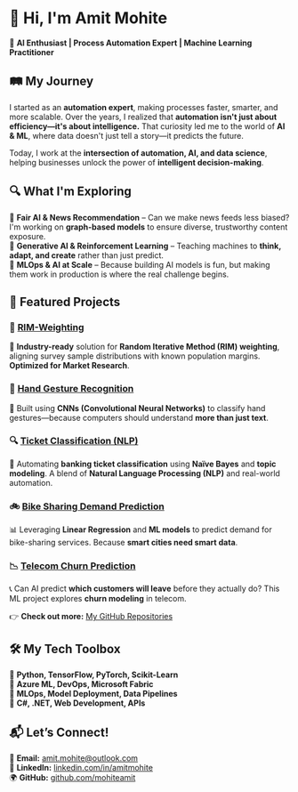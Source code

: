 # 👋 Hi, I'm Amit Mohite  

🚀 **AI Enthusiast | Process Automation Expert | Machine Learning Practitioner**  

## 🛤️ My Journey  

I started as an **automation expert**, making processes faster, smarter, and more scalable. Over the years, I realized that **automation isn't just about efficiency—it's about intelligence.** That curiosity led me to the world of **AI & ML**, where data doesn't just tell a story—it predicts the future.  

Today, I work at the **intersection of automation, AI, and data science**, helping businesses unlock the power of **intelligent decision-making**.  

## 🔍 What I'm Exploring  

🔹 **Fair AI & News Recommendation** – Can we make news feeds less biased? I'm working on **graph-based models** to ensure diverse, trustworthy content exposure.  
🔹 **Generative AI & Reinforcement Learning** – Teaching machines to **think, adapt, and create** rather than just predict.  
🔹 **MLOps & AI at Scale** – Because building AI models is fun, but making them work in production is where the real challenge begins.  

## 🚀 Featured Projects  

### 🔹 **[RIM-Weighting](https://github.com/mohiteamit/rim-weighting)**  
📌 **Industry-ready** solution for **Random Iterative Method (RIM) weighting**, aligning survey sample distributions with known population margins. **Optimized for Market Research**.  

### 🤖 **[Hand Gesture Recognition](https://github.com/mohiteamit/hand-gesture-recognition)**  
🧠 Built using **CNNs (Convolutional Neural Networks)** to classify hand gestures—because computers should understand **more than just text**.  

### 🔍 **[Ticket Classification (NLP)](https://github.com/mohiteamit/ticket-classification)**  
🏦 Automating **banking ticket classification** using **Naïve Bayes** and **topic modeling**. A blend of **Natural Language Processing (NLP)** and real-world automation.  

### 🚲 **[Bike Sharing Demand Prediction](https://github.com/mohiteamit/bike-sharing-demand-linear-regression)**  
📊 Leveraging **Linear Regression** and **ML models** to predict demand for bike-sharing services. Because **smart cities need smart data**.  

### 📉 **[Telecom Churn Prediction](https://github.com/mohiteamit/telecom-churn-casestudy)**  
📞 Can AI predict **which customers will leave** before they actually do? This ML project explores **churn modeling** in telecom.  

👉 **Check out more:** [My GitHub Repositories](https://github.com/mohiteamit?tab=repositories)  

## 🛠️ My Tech Toolbox  

🔹 **Python, TensorFlow, PyTorch, Scikit-Learn**  
🔹 **Azure ML, DevOps, Microsoft Fabric**  
🔹 **MLOps, Model Deployment, Data Pipelines**  
🔹 **C#, .NET, Web Development, APIs**  

## 📬 Let’s Connect!  

📩 **Email:** [amit.mohite@outlook.com](mailto:amit.mohite@outlook.com)  
💼 **LinkedIn:** [linkedin.com/in/amitmohite](https://www.linkedin.com/in/amitmohite)  
🌍 **GitHub:** [github.com/mohiteamit](https://github.com/mohiteamit)  
